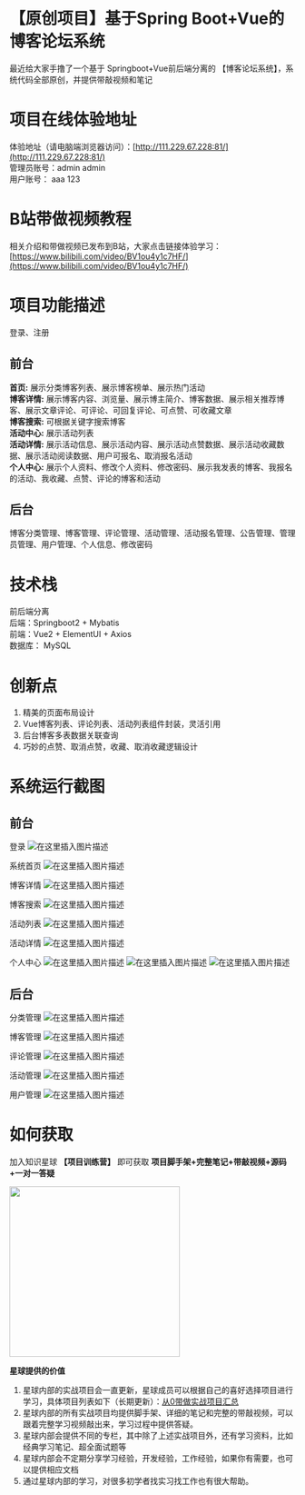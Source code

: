 # 【原创项目】基于Spring Boot+Vue的博客论坛系统
最近给大家手撸了一个基于 Springboot+Vue前后端分离的 【博客论坛系统】，系统代码全部原创，并提供带敲视频和笔记

# 项目在线体验地址  
体验地址（请电脑端浏览器访问）：[http://111.229.67.228:81/](http://111.229.67.228:81/)  
管理员账号：admin admin  
用户账号： aaa 123

# B站带做视频教程
相关介绍和带做视频已发布到B站，大家点击链接体验学习：
[https://www.bilibili.com/video/BV1ou4y1c7HF/](https://www.bilibili.com/video/BV1ou4y1c7HF/)

# 项目功能描述  
登录、注册  
## 前台  
**首页:** 展示分类博客列表、展示博客榜单、展示热门活动  
**博客详情:** 展示博客内容、浏览量、展示博主简介、博客数据、展示相关推荐博客、展示文章评论、可评论、可回复评论、可点赞、可收藏文章  
**博客搜索:** 可根据关键字搜索博客  
**活动中心:** 展示活动列表  
**活动详情:** 展示活动信息、展示活动内容、展示活动点赞数据、展示活动收藏数据、展示活动阅读数据、用户可报名、取消报名活动  
**个人中心:** 展示个人资料、修改个人资料、修改密码、展示我发表的博客、我报名的活动、我收藏、点赞、评论的博客和活动  

## 后台  
博客分类管理、博客管理、评论管理、活动管理、活动报名管理、公告管理、管理员管理、用户管理、个人信息、修改密码

# 技术栈  
前后端分离  
后端：Springboot2 + Mybatis  
前端：Vue2 + ElementUI + Axios  
数据库： MySQL


# 创新点  
1. 精美的页面布局设计  
2. Vue博客列表、评论列表、活动列表组件封装，灵活引用  
3. 后台博客多表数据关联查询  
4. 巧妙的点赞、取消点赞，收藏、取消收藏逻辑设计

# 系统运行截图
## 前台
登录
![在这里插入图片描述](https://img-blog.csdnimg.cn/direct/a496a49169e34a2ebfebe9c4b032faaa.png)

系统首页
![在这里插入图片描述](https://img-blog.csdnimg.cn/direct/e25bd58b49ce485cac8526efbf9c8912.png)

博客详情
![在这里插入图片描述](https://img-blog.csdnimg.cn/direct/a8e2642ca3b948cd88b82ce942107b80.png)

博客搜索
![在这里插入图片描述](https://img-blog.csdnimg.cn/direct/626d9cbd00c74611b1ff2e2ed2ee3a48.png)

活动列表
![在这里插入图片描述](https://img-blog.csdnimg.cn/direct/a4ac72a63f81467292b06a84e33aa0c7.png)

活动详情
![在这里插入图片描述](https://img-blog.csdnimg.cn/direct/bd7e938e618c4e69b499e26549673b34.png)

个人中心
![在这里插入图片描述](https://img-blog.csdnimg.cn/direct/3ca2d08a4e304c7f8caccb893c0e4053.png)
![在这里插入图片描述](https://img-blog.csdnimg.cn/direct/32e6d8f33fa647e89cc274b843aaa7cc.png)
![在这里插入图片描述](https://img-blog.csdnimg.cn/direct/4122a97064fd4d4b9d15d391570aea54.png)

## 后台
分类管理
![在这里插入图片描述](https://img-blog.csdnimg.cn/direct/a44106a061ca4d0db7fbccbf4ac44cea.png)

博客管理
![在这里插入图片描述](https://img-blog.csdnimg.cn/direct/e6de3420119249be8613902c3dfaadbd.png)

评论管理
![在这里插入图片描述](https://img-blog.csdnimg.cn/direct/6fcb2260e9ad438991d65a58429acd7a.png)

活动管理
![在这里插入图片描述](https://img-blog.csdnimg.cn/direct/ed357c20393c4c7f94f8c29086bfc788.png)

用户管理
![在这里插入图片描述](https://img-blog.csdnimg.cn/direct/57ec15ae8496449bb6c38b085d3a3aaa.png)
# 如何获取
加入知识星球 **【项目训练营】** 即可获取 **项目脚手架+完整笔记+带敲视频+源码+一对一答疑**

<img src="https://img-blog.csdnimg.cn/direct/44f688415c0c47cc81ad08a1f275e6a4.png" width="300px" />


**星球提供的价值**
1. 星球内部的实战项目会一直更新，星球成员可以根据自己的喜好选择项目进行学习，具体项目列表如下（长期更新）：[从0带做实战项目汇总](https://www.javaxm.cn/%E4%BB%8E0%E5%B8%A6%E5%81%9A%E5%AE%9E%E6%88%98%E9%A1%B9%E7%9B%AE%E6%B1%87%E6%80%BB.html)
2. 星球内部的所有实战项目均提供脚手架、详细的笔记和完整的带敲视频，可以跟着完整学习视频敲出来，学习过程中提供答疑。
3. 星球内部会提供不同的专栏，其中除了上述实战项目外，还有学习资料，比如经典学习笔记、超全面试题等
4. 星球内部会不定期分享学习经验，开发经验，工作经验，如果你有需要，也可以提供相应文档
5. 通过星球内部的学习，对很多初学者找实习找工作也有很大帮助。











